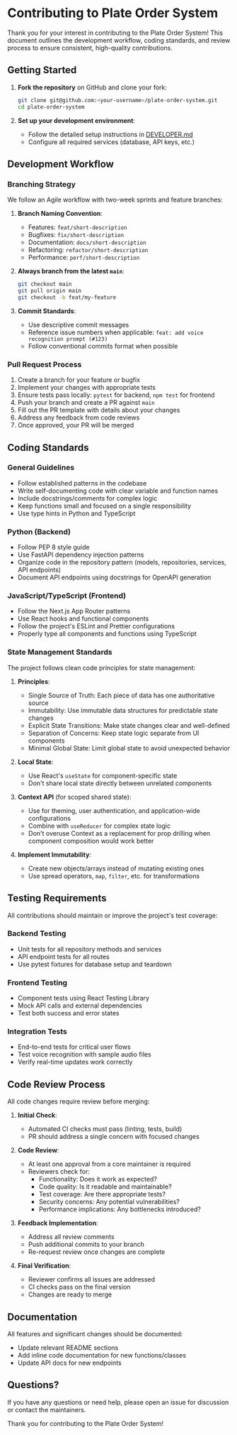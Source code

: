 # Contributing to Plate Order System

Thank you for your interest in contributing to the Plate Order System! This document outlines the development workflow, coding standards, and review process to ensure consistent, high-quality contributions.

## Getting Started

1. **Fork the repository** on GitHub and clone your fork:
   ```bash
   git clone git@github.com:<your-username>/plate-order-system.git
   cd plate-order-system
   ```

2. **Set up your development environment**:
   - Follow the detailed setup instructions in [DEVELOPER.md](DEVELOPER.md)
   - Configure all required services (database, API keys, etc.)

## Development Workflow

### Branching Strategy

We follow an Agile workflow with two-week sprints and feature branches:

1. **Branch Naming Convention**:
   - Features: `feat/short-description`
   - Bugfixes: `fix/short-description`
   - Documentation: `docs/short-description`
   - Refactoring: `refactor/short-description`
   - Performance: `perf/short-description`

2. **Always branch from the latest `main`**:
   ```bash
   git checkout main
   git pull origin main
   git checkout -b feat/my-feature
   ```

3. **Commit Standards**:
   - Use descriptive commit messages
   - Reference issue numbers when applicable: `feat: add voice recognition prompt (#123)`
   - Follow conventional commits format when possible

### Pull Request Process

1. Create a branch for your feature or bugfix
2. Implement your changes with appropriate tests
3. Ensure tests pass locally: `pytest` for backend, `npm test` for frontend
4. Push your branch and create a PR against `main`
5. Fill out the PR template with details about your changes
6. Address any feedback from code reviews
7. Once approved, your PR will be merged

## Coding Standards

### General Guidelines

- Follow established patterns in the codebase
- Write self-documenting code with clear variable and function names
- Include docstrings/comments for complex logic
- Keep functions small and focused on a single responsibility
- Use type hints in Python and TypeScript

### Python (Backend)

- Follow PEP 8 style guide
- Use FastAPI dependency injection patterns
- Organize code in the repository pattern (models, repositories, services, API endpoints)
- Document API endpoints using docstrings for OpenAPI generation

### JavaScript/TypeScript (Frontend)

- Follow the Next.js App Router patterns
- Use React hooks and functional components
- Follow the project's ESLint and Prettier configurations
- Properly type all components and functions using TypeScript

### State Management Standards

The project follows clean code principles for state management:

1. **Principles**:
   - Single Source of Truth: Each piece of data has one authoritative source
   - Immutability: Use immutable data structures for predictable state changes
   - Explicit State Transitions: Make state changes clear and well-defined
   - Separation of Concerns: Keep state logic separate from UI components
   - Minimal Global State: Limit global state to avoid unexpected behavior

2. **Local State**:
   - Use React's `useState` for component-specific state
   - Don't share local state directly between unrelated components

3. **Context API** (for scoped shared state):
   - Use for theming, user authentication, and application-wide configurations
   - Combine with `useReducer` for complex state logic
   - Don't overuse Context as a replacement for prop drilling when component composition would work better

4. **Implement Immutability**:
   - Create new objects/arrays instead of mutating existing ones
   - Use spread operators, `map`, `filter`, etc. for transformations

## Testing Requirements

All contributions should maintain or improve the project's test coverage:

### Backend Testing

- Unit tests for all repository methods and services
- API endpoint tests for all routes
- Use pytest fixtures for database setup and teardown

### Frontend Testing

- Component tests using React Testing Library
- Mock API calls and external dependencies
- Test both success and error states

### Integration Tests

- End-to-end tests for critical user flows
- Test voice recognition with sample audio files
- Verify real-time updates work correctly

## Code Review Process

All code changes require review before merging:

1. **Initial Check**:
   - Automated CI checks must pass (linting, tests, build)
   - PR should address a single concern with focused changes

2. **Code Review**:
   - At least one approval from a core maintainer is required
   - Reviewers check for:
     - Functionality: Does it work as expected?
     - Code quality: Is it readable and maintainable?
     - Test coverage: Are there appropriate tests?
     - Security concerns: Any potential vulnerabilities?
     - Performance implications: Any bottlenecks introduced?

3. **Feedback Implementation**:
   - Address all review comments
   - Push additional commits to your branch
   - Re-request review once changes are complete

4. **Final Verification**:
   - Reviewer confirms all issues are addressed
   - CI checks pass on the final version
   - Changes are ready to merge

## Documentation

All features and significant changes should be documented:

- Update relevant README sections
- Add inline code documentation for new functions/classes
- Update API docs for new endpoints

## Questions?

If you have any questions or need help, please open an issue for discussion or contact the maintainers.

Thank you for contributing to the Plate Order System!